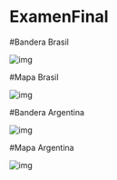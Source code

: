 # ExamenFinal
#Bandera Brasil

![img](https://github.com/valeriadayanna/ExamenFinal/blob/main/Uno.jpg)

#Mapa Brasil

![img](https://github.com/valeriadayanna/ExamenFinal/blob/main/Dos.jpg)

#Bandera Argentina

![img](https://github.com/valeriadayanna/ExamenFinal/blob/main/Tres.jpg)

#Mapa Argentina

![img](https://github.com/valeriadayanna/ExamenFinal/blob/main/Cuatro.jpg)
